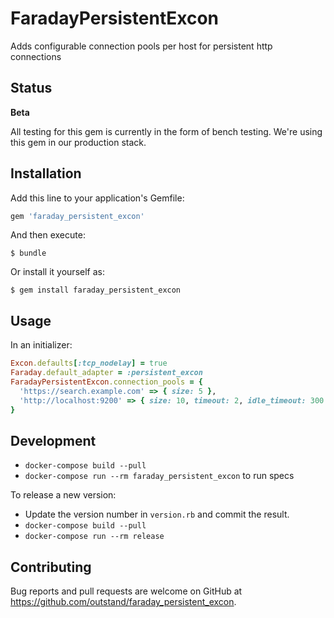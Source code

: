 # FaradayPersistentExcon

Adds configurable connection pools per host for persistent http connections

## Status

**Beta**

All testing for this gem is currently in the form of bench testing.  We're using this gem in our production stack.

## Installation

Add this line to your application's Gemfile:

```ruby
gem 'faraday_persistent_excon'
```

And then execute:

    $ bundle

Or install it yourself as:

    $ gem install faraday_persistent_excon

## Usage

In an initializer:

```ruby
Excon.defaults[:tcp_nodelay] = true
Faraday.default_adapter = :persistent_excon
FaradayPersistentExcon.connection_pools = {
  'https://search.example.com' => { size: 5 },
  'http://localhost:9200' => { size: 10, timeout: 2, idle_timeout: 300 }
}
```

## Development

- `docker-compose build --pull`
- `docker-compose run --rm faraday_persistent_excon` to run specs

To release a new version:
- Update the version number in `version.rb` and commit the result.
- `docker-compose build --pull`
- `docker-compose run --rm release`

## Contributing

Bug reports and pull requests are welcome on GitHub at https://github.com/outstand/faraday_persistent_excon.

